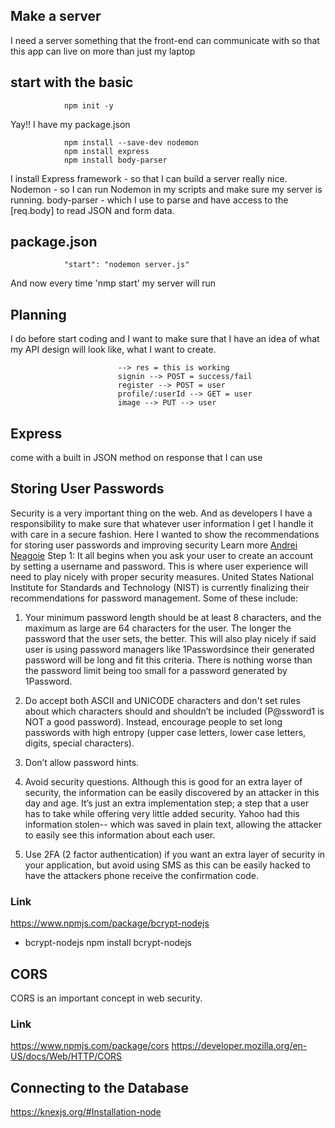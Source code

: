 ## Make a server 
I need a server something that the front-end can communicate with so that this app can live on more than just my laptop

## start with the basic
                npm init -y

Yay!! I have my package.json 

                npm install --save-dev nodemon
                npm install express
                npm install body-parser

I install 
	Express framework - so that I can build a server really nice.
	Nodemon - so I can run Nodemon in my scripts and make sure my server is running.
	body-parser - which I use to parse and have access to the [req.body] to read JSON and form data.

## package.json
                "start": "nodemon server.js"
And now every time 'nmp start' my server will run

## Planning 

I do before start coding and I want to make sure that I have an idea of what my API design will look like, what I want to create.

                            --> res = this is working
                            signin --> POST = success/fail
                            register --> POST = user
                            profile/:userId --> GET = user
                            image --> PUT --> user

## Express 
come with a built in JSON method on response that I can use 

## Storing User Passwords
Security is a very important thing on the web.
And as developers I have a responsibility to make sure that whatever user information I get I handle it with care in a secure fashion.
Here I wanted to show the recommendations for storing user passwords and improving security Learn more  [Andrei Neagoie](https://www.udemy.com/share/100HQLBEYdcF5URX4=/)
Step 1:
It all begins when you ask your user to create an account by setting a username and password. This is where user experience will need to play nicely with proper security measures. United States National Institute for Standards and Technology (NIST) is currently finalizing their recommendations for password management. Some of these include:

1. Your minimum password length should be at least 8 characters, and the maximum as large are 64 characters for the user. The longer the password that the user sets, the better. This will also play nicely if said user is using password managers like 1Passwordsince their generated password will be long and fit this criteria. There is nothing worse than the password limit being too small for a password generated by 1Password.

2. Do accept both ASCII and UNICODE characters and don't set rules about which characters should and shouldn’t be included (P@ssword1 is NOT a good password). Instead, encourage people to set long passwords with high entropy (upper case letters, lower case letters, digits, special characters).

3. Don’t allow password hints.

4. Avoid security questions. Although this is good for an extra layer of security, the information can be easily discovered by an attacker in this day and age. It’s just an extra implementation step; a step that a user has to take while offering very little added security. Yahoo had this information stolen-- which was saved in plain text, allowing the attacker to easily see this information about each user.

5. Use 2FA (2 factor authentication) if you want an extra layer of security in your application, but avoid using SMS as this can be easily hacked to have the attackers phone receive the confirmation code.

### Link
https://www.npmjs.com/package/bcrypt-nodejs

* bcrypt-nodejs
                        npm install bcrypt-nodejs

## CORS
CORS is an important concept in web security.
### Link
https://www.npmjs.com/package/cors
https://developer.mozilla.org/en-US/docs/Web/HTTP/CORS

## Connecting to the Database
https://knexjs.org/#Installation-node
